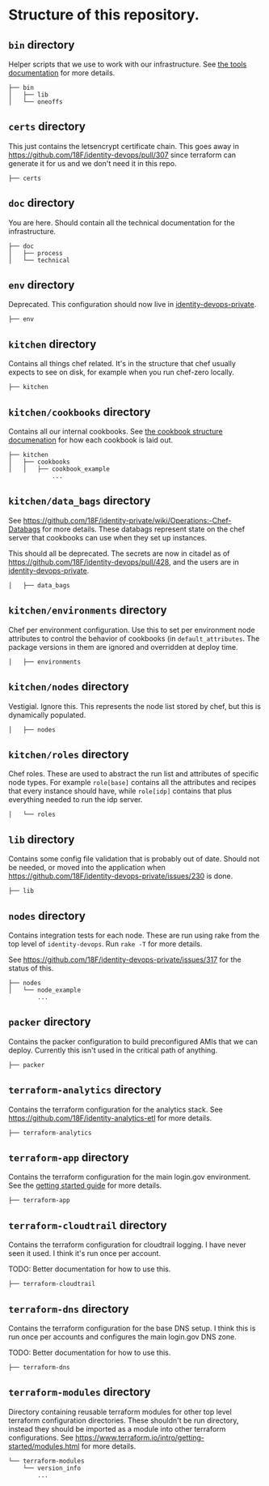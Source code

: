# Structure of this repository.

## `bin` directory

Helper scripts that we use to work with our infrastructure.  See [the tools
documentation](technical/tools.md) for more details.

```
├── bin
│   ├── lib
│   └── oneoffs
```

## `certs` directory

This just contains the letsencrypt certificate chain.  This goes away in
https://github.com/18F/identity-devops/pull/307 since terraform can generate it
for us and we don't need it in this repo.

```
├── certs
```

## `doc` directory

You are here.  Should contain all the technical documentation for the
infrastructure.

```
├── doc
│   ├── process
│   └── technical
```

## `env` directory

Deprecated.  This configuration should now live in
[identity-devops-private](https://github.com/18F/identity-devops-private).

```
├── env
```

## `kitchen` directory

Contains all things chef related.  It's in the structure that chef usually
expects to see on disk, for example when you run chef-zero locally.

```
├── kitchen
```

## `kitchen/cookbooks` directory

Contains all our internal cookbooks.  See [the cookbook structure
documenation](technical/cookbook-structure.md) for how each cookbook is laid
out.

```
├── kitchen
│   ├── cookbooks
│   │   ├── cookbook_example
            ...
```

## `kitchen/data_bags` directory

See https://github.com/18F/identity-private/wiki/Operations:-Chef-Databags for
more details.  These databags represent state on the chef server that cookbooks
can use when they set up instances.

This should all be deprecated.  The secrets are now in citadel as of
https://github.com/18F/identity-devops/pull/428, and the users are in
[identity-devops-private](https://github.com/18F/identity-devops-private).

```
│   ├── data_bags
```

## `kitchen/environments` directory

Chef per environment configuration.  Use this to set per environment node
attributes to control the behavior of cookbooks (in `default_attributes`.  The
package versions in them are ignored and overridden at deploy time.

```
│   ├── environments
```

## `kitchen/nodes` directory

Vestigial.  Ignore this.  This represents the node list stored by chef, but this
is dynamically populated.

```
│   ├── nodes
```

## `kitchen/roles` directory

Chef roles.  These are used to abstract the run list and attributes of specific
node types.  For example `role[base]` contains all the attributes and recipes
that every instance should have, while `role[idp]` contains that plus everything
needed to run the idp server.

```
│   └── roles
```

## `lib` directory

Contains some config file validation that is probably out of date.  Should not
be needed, or moved into the application when
https://github.com/18F/identity-devops-private/issues/230 is done.

```
├── lib
```

## `nodes` directory

Contains integration tests for each node.  These are run using rake from the top
level of `identity-devops`.  Run `rake -T` for more details.

See https://github.com/18F/identity-devops-private/issues/317 for the status of
this.

```
├── nodes
│   └── node_example
        ...
```

## `packer` directory

Contains the packer configuration to build preconfigured AMIs that we can
deploy.  Currently this isn't used in the critical path of anything.

```
├── packer
```

## `terraform-analytics` directory

Contains the terraform configuration for the analytics stack.  See
https://github.com/18F/identity-analytics-etl for more details.

```
├── terraform-analytics
```

## `terraform-app` directory

Contains the terraform configuration for the main login.gov environment.  See
the [getting started guide](getting-started.md) for more details.

```
├── terraform-app
```

## `terraform-cloudtrail` directory

Contains the terraform configuration for cloudtrail logging.  I have never seen
it used.  I think it's run once per account.

TODO: Better documentation for how to use this.

```
├── terraform-cloudtrail
```

## `terraform-dns` directory

Contains the terraform configuration for the base DNS setup.  I think this is
run once per accounts and configures the main login.gov DNS zone.

TODO: Better documentation for how to use this.

```
├── terraform-dns
```

## `terraform-modules` directory

Directory containing reusable terraform modules for other top level terraform
configuration directories.  These shouldn't be run directory, instead they
should be imported as a module into other terraform configurations.  See
https://www.terraform.io/intro/getting-started/modules.html for more details.

```
└── terraform-modules
    └── version_info
        ...
```
